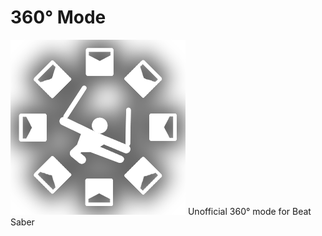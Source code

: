 # 360° Mode
![Logo](https://raw.githubusercontent.com/andruzzzhka/BS_360_Mode/master/360Mode/Assets/360ModeIconGithub.png)
Unofficial 360° mode for Beat Saber
